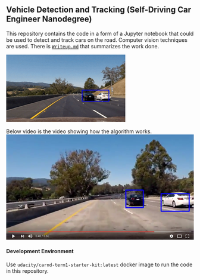 ## Vehicle Detection and Tracking (Self-Driving Car Engineer Nanodegree)

This repository contains the code in a form of a Jupyter notebook 
that could be used to detect and track cars on the road. Computer vision techniques are used. There is [`Writeup.md`](./Writeup.md) that summarizes the work done.

![ANIMATION](readme_images/animation.gif)

Below video is the video showing how the algorithm works.
[![LINK TO YOUTUBE](readme_images/youtube.png)](https://youtu.be/A1xvV55U-y0)

#### Development Environment
Use `udacity/carnd-term1-starter-kit:latest` docker image to run the code in this repository.
